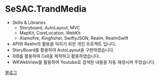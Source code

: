 # SeSAC.TrandMedia
* Skills & Libraries
  * Storyboard, AutoLayout, MVC
  * MapKit, CoreLocation, WebKit
  * Alamofire, Kingfisher, SwiftyJSON, Realm, RealmSwift
* API와 Realm의 활용을 익히기 위한 개인 프로젝트 입니다.
* StoryBoard를 활용하여 AutoLayout을 구현하였습니다.
* XIB를 활용하여 Cell을 제작하고 활용하였습니다.
* WKWebView를 활용하여 Youtube로 검색된 내용을 자동 재생시켜 주었습니다.

<a href="https://teiresias.tistory.com/10?category=926122" target="_blank">블로그</a>

